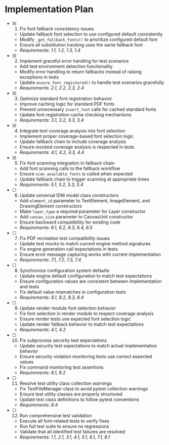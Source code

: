 # Implementation Plan

- [x] 1. Fix font fallback consistency issues
  - Update fallback font selection to use configured default consistently
  - Modify `_get_fallback_fonts()` to prioritize configured default font
  - Ensure all substitution tracking uses the same fallback font
  - _Requirements: 1.1, 1.2, 1.3, 1.4_

- [x] 2. Implement graceful error handling for test scenarios
  - Add test environment detection functionality
  - Modify error handling to return fallbacks instead of raising exceptions in tests
  - Update `ensure_font_registered()` to handle test scenarios gracefully
  - _Requirements: 2.1, 2.2, 2.3, 2.4_

- [x] 3. Optimize standard font registration behavior
  - Improve caching logic for standard PDF fonts
  - Prevent unnecessary `insert_font` calls for cached standard fonts
  - Update font registration cache checking mechanisms
  - _Requirements: 3.1, 3.2, 3.3, 3.4_

- [x] 4. Integrate text coverage analysis into font selection
  - Implement proper coverage-based font selection logic
  - Update fallback chain to include coverage analysis
  - Ensure mocked coverage analysis is respected in tests
  - _Requirements: 4.1, 4.2, 4.3, 4.4_

- [x] 5. Fix font scanning integration in fallback chain
  - Add font scanning calls to the fallback workflow
  - Ensure `scan_available_fonts` is called when expected
  - Update fallback chain to trigger scanning at appropriate times
  - _Requirements: 5.1, 5.2, 5.3, 5.4_

- [ ] 6. Update universal IDM model class constructors
  - Add `element_id` parameter to TextElement, ImageElement, and DrawingElement constructors
  - Make `layer_type` a required parameter for Layer constructor
  - Add `canvas_size` parameter to CanvasUnit constructor
  - Ensure backward compatibility for existing code
  - _Requirements: 6.1, 6.2, 6.3, 6.4, 6.5_

- [ ] 7. Fix PDF recreation test compatibility issues
  - Update test mocks to match current engine method signatures
  - Fix engine generation call expectations in tests
  - Ensure error message capturing works with current implementation
  - _Requirements: 7.1, 7.2, 7.3, 7.4_

- [ ] 8. Synchronize configuration system defaults
  - Update engine default configuration to match test expectations
  - Ensure configuration values are consistent between implementation and tests
  - Fix default value mismatches in configuration tests
  - _Requirements: 8.1, 8.2, 8.3, 8.4_

- [ ] 9. Update render module font selection behavior
  - Fix font selection in render module to respect coverage analysis
  - Ensure render tests use expected font selection logic
  - Update render fallback behavior to match test expectations
  - _Requirements: 4.1, 4.2_

- [ ] 10. Fix subprocess security test expectations
  - Update security test expectations to match actual implementation behavior
  - Ensure security violation monitoring tests use correct expected values
  - Fix command monitoring test assertions
  - _Requirements: 8.1, 8.2_

- [ ] 11. Resolve test utility class collection warnings
  - Fix TestFileManager class to avoid pytest collection warnings
  - Ensure test utility classes are properly structured
  - Update test class definitions to follow pytest conventions
  - _Requirements: 8.4_

- [ ] 12. Run comprehensive test validation
  - Execute all font-related tests to verify fixes
  - Run full test suite to ensure no regressions
  - Validate that all identified test failures are resolved
  - _Requirements: 1.1, 2.1, 3.1, 4.1, 5.1, 6.1, 7.1, 8.1_